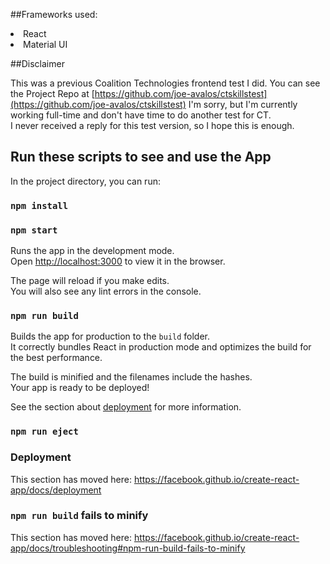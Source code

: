 ##Frameworks used:
<li>React
<li>Material UI

##Disclaimer

This was a previous Coalition Technologies frontend test I did. You can see the Project 
Repo at [https://github.com/joe-avalos/ctskillstest](https://github.com/joe-avalos/ctskillstest) 
I'm sorry, but I'm currently working full-time and don't have time to do another test for CT.<br/>
I never received a reply for this test version, so I hope this is enough.

## Run these scripts to see and use the App

In the project directory, you can run:

### `npm install`
### `npm start`

Runs the app in the development mode.<br>
Open [http://localhost:3000](http://localhost:3000) to view it in the browser.

The page will reload if you make edits.<br>
You will also see any lint errors in the console.

### `npm run build`

Builds the app for production to the `build` folder.<br>
It correctly bundles React in production mode and optimizes the build for the best performance.

The build is minified and the filenames include the hashes.<br>
Your app is ready to be deployed!

See the section about [deployment](https://facebook.github.io/create-react-app/docs/deployment) for more information.

### `npm run eject`

### Deployment

This section has moved here: https://facebook.github.io/create-react-app/docs/deployment

### `npm run build` fails to minify

This section has moved here: https://facebook.github.io/create-react-app/docs/troubleshooting#npm-run-build-fails-to-minify
